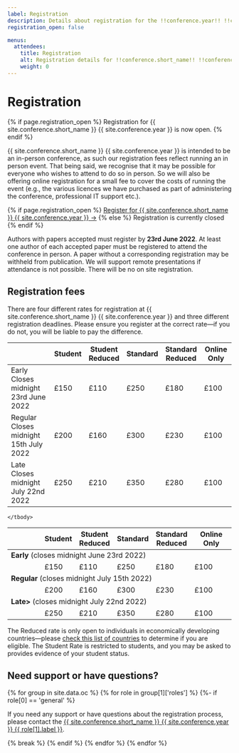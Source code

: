 ```yaml
---
label: Registration
description: Details about registration for the !!conference.year!! !!conference.full_name!! conference.
registration_open: false

menus:
  attendees:
    title: Registration
    alt: Registration details for !!conference.short_name!! !!conference.year!!.
    weight: 0
---
```


# Registration

{% if page.registration_open %}
Registration for {{ site.conference.short_name }} {{ site.conference.year }} is now open.
{% endif %}

{{ site.conference.short_name }} {{ site.conference.year }} is intended to be an in-person conference, as such our registration fees reflect running an in person event. That being said, we recognise that it may be possible for everyone who wishes to attend to do so in person. So we will also be offering online registration for a small fee to cover the costs of running the event (e.g., the various licences we have purchased as part of administering the conference, professional IT support etc.).

<div class="d-block py-5 mb-2 text-center">
{% if page.registration_open %}
	<a href="https://sisweb.ucd.ie/usis/W_HU_MENU.P_PUBLISH?p_tag=CONFHCI" class="btn btn-lg btn-primary" title="Register for {{ site.conference.short_name }} {{ site.conference.year }}">Register for {{ site.conference.short_name }} {{ site.conference.year }} &rarr;</a>
{% else %}
	<a class="btn btn-lg btn-outline-primary disabled">Registration is currently closed</a>
{% endif %}
</div>

Authors with papers accepted must register by **23rd June 2022**. At least one author of each accepted paper must be registered to attend the conference in person. A paper without a corresponding registration may be withheld from publication. We will support remote presentations if attendance is not possible. There will be no on site registration.

## Registration fees

There are four different rates for registration at {{ site.conference.short_name }} {{ site.conference.year }} and three different registration deadlines. Please ensure you register at the correct rate—if you do not, you will be liable to pay the difference.

<table class="registration-rates mx-auto mb-3 d-md-block d-none">
	<thead>
		<th></th>
		<th class="px-1">Student</th>
		<th class="px-1">Student<br>Reduced</th>
		<th class="px-1">Standard</th>
		<th class="px-1">Standard<br>Reduced</th>
		<th class="px-1">Online Only</th>
	</thead>
	<tbody>
		<tr>
				<td>Early<br><span class="small">Closes midnight 23rd June 2022</span></td>
				<td>£150</td>
				<td>£110</td>
				<td>£250</td>
				<td>£180</td>
				<td>£100</td>
		</tr>
		<tr>
				<td>Regular<br><span class="small">Closes midnight 15th July 2022</span></td>
				<td>£200</td>
				<td>£160</td>
				<td>£300</td>
				<td>£230</td>
				<td>£100</td>
		</tr>
		<tr>
				<td>Late<br><span class="small">Closes midnight July 22nd 2022</span></td>
				<td>£250</td>
				<td>£210</td>
				<td>£350</td>
				<td>£280</td>
				<td>£100</td>
		</tr>
	</tbody>
</table>


<table class="registration-rates mx-auto mb-3 d-md-none">
	<thead>
		<th style="width: 15%"></th>
		<th class="px-1">Student</th>
		<th class="px-1">Student<br>Reduced</th>
		<th class="px-1">Standard</th>
		<th class="px-1">Standard<br>Reduced</th>
		<th class="px-1">Online Only</th>
	</thead>
	<tbody>
		<tr>
				<td colspan="6"><strong>Early</strong> <span class="small">(closes midnight June 23rd 2022)</span></td>
		</tr>
		<tr>
				<td></td>
				<td>£150</td>
				<td>£110</td>
				<td>£250</td>
				<td>£180</td>
				<td>£100</td>
		</tr>
		<tr>
				<td colspan="6" class="border-top"><strong>Regular</strong> <span class="small">(closes midnight July 15th 2022)</span></td>
		</tr>
		<tr>
				<td></td>
				<td>£200</td>
				<td>£160</td>
				<td>£300</td>
				<td>£230</td>
				<td>£100</td>
		</tr>
		<tr>
				<td colspan="6" class="border-top"><strong>Late></strong> <span class="small">(closes midnight July 22nd 2022)</span></td>
		</tr>
		<tr>
				<td></td>
				<td>£250</td>
				<td>£210</td>
				<td>£350</td>
				<td>£280</td>
				<td>£100</td>
		</tr>
		
	</tbody>
</table>

The Reduced rate is only open to individuals in economically developing countries—please [check this list of countries](/attendees/reduced-rates/ "Reduced Rate Eligibility for {{ site.conference.short_name }} {{ site.conference.year }}") to determine if you are eligible. The Student Rate is restricted to students, and you may be asked to provides evidence of your student status.

<!--
## Receipts

If the automated email confirmation is not adequate for your institutional records, please contact {% for group in site.data.oc %}
	{%- for role in group[1]['roles'] %}
		{%- if role[0] == 'registration' %}<a href="{{ role[1].email }}" title="Email address for the {{ site.conference.short_name }} {{ site.conference.year }} {{ role[1].label }}">{{ site.conference.short_name }} {{ site.conference.year }} {{ role[1].label }}</a>
		{%- assign use_and = role[0]['people'] | size | plus: -1 -%}
		{%- for person in role[0]['people'] %}{{ person.name }}{% if forloop.index == use_and %} and {% else %}{% unless forloop.last %}, {% endunless %}{% endif %}{% endfor %}
		{%- break -%}
		{%- endif -%}
	{%- endfor -%}
{%- endfor %} for a more complete receipt. Please include in your email a bullet-point list of what is required on the receipt.-->


## Need support or have questions?

{% for group in site.data.oc %}
	{% for role in group[1]['roles'] %}
		{%- if role[0] == 'general' %}
<p>If you need any support or have questions about the registration process, please contact the <a href="{{ role[1].email }}" title="Email address for the {{ site.conference.short_name }} {{ site.conference.year }} {{ role[1].label }}">{{ site.conference.short_name }} {{ site.conference.year }} {{ role[1].label }}</a>.</p>
		{% break %}
		{% endif %}
	{% endfor %}
{% endfor %}

